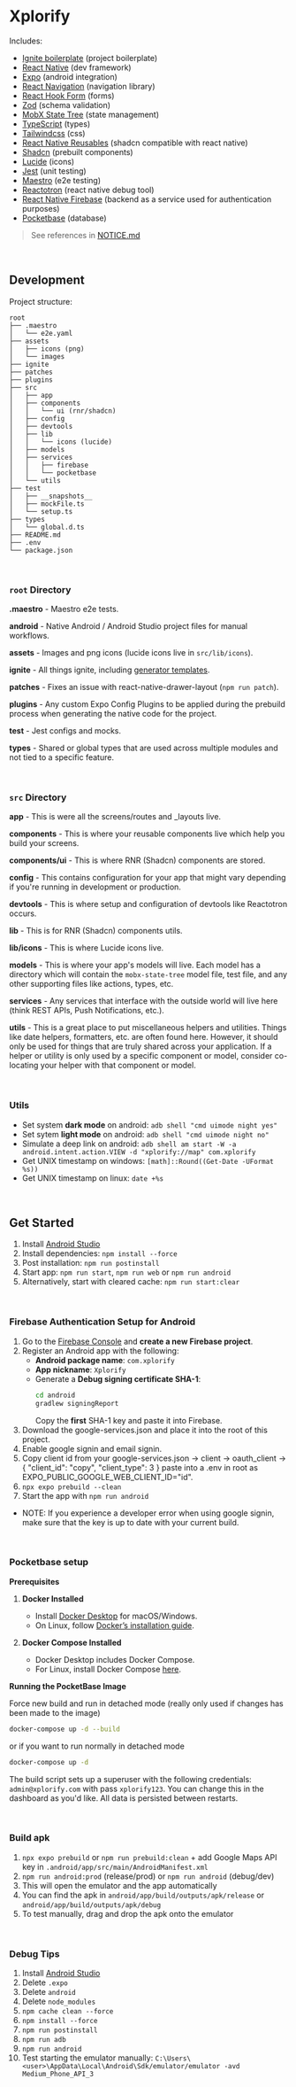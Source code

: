 # Xplorify

Includes:

- [Ignite boilerplate](https://github.com/infinitered/ignite) (project boilerplate)
- [React Native](https://reactnative.dev/) (dev framework)
- [Expo](https://expo.dev/) (android integration)
- [React Navigation](https://reactnavigation.org/) (navigation library)
- [React Hook Form](https://react-hook-form.com/) (forms)
- [Zod](https://zod.dev/) (schema validation)
- [MobX State Tree](https://mobx-state-tree.js.org/intro/welcome) (state management)
- [TypeScript](https://www.typescriptlang.org/) (types)
- [Tailwindcss](https://tailwindcss.com/) (css)
- [React Native Reusables](https://rnr-docs.vercel.app/getting-started/introduction/) (shadcn compatible with react native)
- [Shadcn](https://ui.shadcn.com/) (prebuilt components)
- [Lucide](https://lucide.dev/) (icons)
- [Jest](https://jestjs.io/) (unit testing)
- [Maestro](https://maestro.mobile.dev/) (e2e testing)
- [Reactotron](https://github.com/infinitered/reactotron) (react native debug tool)
- [React Native Firebase](https://rnfirebase.io/) (backend as a service used for authentication purposes)
- [Pocketbase](https://pocketbase.io/) (database)

> See references in [NOTICE.md](https://github.com/Baa123124/PA1469/blob/master/NOTICE.md)

<br/>

## Development

Project structure:

```
root
├── .maestro
│   └── e2e.yaml
├── assets
│   ├── icons (png)
│   └── images
├── ignite
├── patches
├── plugins
├── src
│   ├── app
│   ├── components
│   │   └── ui (rnr/shadcn)
│   ├── config
│   ├── devtools
│   ├── lib
│   │   └── icons (lucide)
│   ├── models
│   ├── services
│   │   ├── firebase
│   │   └── pocketbase
│   └── utils
├── test
│   ├── __snapshots__
│   ├── mockFile.ts
│   └── setup.ts
├── types
│   └── global.d.ts
├── README.md
├── .env
└── package.json
```

<br/>

### `root` Directory

**.maestro** - Maestro e2e tests.

**android** - Native Android / Android Studio project files for manual workflows.

**assets** - Images and png icons (lucide icons live in `src/lib/icons`).

**ignite** - All things ignite, including [generator templates](https://github.com/infinitered/ignite/blob/master/docs/boilerplate/ignite.md).

**patches** - Fixes an issue with react-native-drawer-layout (`npm run patch`).

**plugins** - Any custom Expo Config Plugins to be applied during the prebuild process when generating the native code for the project.

**test** - Jest configs and mocks.

**types** - Shared or global types that are used across multiple modules and not tied to a specific feature.

<br/>

### `src` Directory

**app** -
This is were all the screens/routes and \_layouts live.

**components** -
This is where your reusable components live which help you build your screens.

**components/ui** -
This is where RNR (Shadcn) components are stored.

**config** -
This contains configuration for your app that might vary depending if you're running in development or production.

**devtools** -
This is where setup and configuration of devtools like Reactotron occurs.

**lib** -
This is for RNR (Shadcn) components utils.

**lib/icons** -
This is where Lucide icons live.

**models** -
This is where your app's models will live. Each model has a directory which will contain the `mobx-state-tree` model file, test file, and any other supporting files like actions, types, etc.

**services** -
Any services that interface with the outside world will live here (think REST APIs, Push Notifications, etc.).

**utils** -
This is a great place to put miscellaneous helpers and utilities. Things like date helpers, formatters, etc. are often found here. However, it should only be used for things that are truly shared across your application. If a helper or utility is only used by a specific component or model, consider co-locating your helper with that component or model.

<br/>

### Utils

- Set system **dark mode** on android: `adb shell "cmd uimode night yes"`
- Set sytem **light mode** on android: `adb shell "cmd uimode night no"`
- Simulate a deep link on android: `adb shell am start -W -a android.intent.action.VIEW -d "xplorify://map" com.xplorify`
- Get UNIX timestamp on windows: `[math]::Round((Get-Date -UFormat %s))`
- Get UNIX timestamp on linux: `date +%s`

<br/>

## Get Started

1. Install [Android Studio](https://reactnative.dev/docs/set-up-your-environment)
2. Install dependencies: `npm install --force`
3. Post installation: `npm run postinstall`
4. Start app: `npm run start`, `npm run web` or `npm run android`
5. Alternatively, start with cleared cache: `npm run start:clear`

<br/>

### Firebase Authentication Setup for Android

1. Go to the [Firebase Console](https://console.firebase.google.com/) and **create a new Firebase project**.
2. Register an Android app with the following:
   - **Android package name**: `com.xplorify`
   - **App nickname**: `Xplorify`
   - Generate a **Debug signing certificate SHA-1**:
     ```bash
     cd android
     gradlew signingReport
     ```
     Copy the <Strong>first</strong> SHA-1 key and paste it into Firebase.
3. Download the google-services.json and place it into the root of this project.
4. Enable google signin and email signin.
5. Copy client id from your google-services.json -> client -> oauth_client -> {
   "client_id": "copy",
   "client_type": 3
   }
   paste into a .env in root as EXPO_PUBLIC_GOOGLE_WEB_CLIENT_ID="id".
6. `npx expo prebuild --clean`
7. Start the app with `npm run android`

- NOTE: If you experience a developer error when using google signin, make sure that the key is up to date with your current build.

<br/>

### Pocketbase setup

<Strong>Prerequisites</strong>

1. **Docker Installed**

   - Install [Docker Desktop](https://www.docker.com/products/docker-desktop/) for macOS/Windows.
   - On Linux, follow [Docker’s installation guide](https://docs.docker.com/engine/install/).

2. **Docker Compose Installed**
   - Docker Desktop includes Docker Compose.
   - For Linux, install Docker Compose [here](https://docs.docker.com/compose/install/).

<Strong>Running the PocketBase Image</Strong>

Force new build and run in detached mode (really only used if changes has been made to the image)

```bash
docker-compose up -d --build
```

or if you want to run normally in detached mode

```bash
docker-compose up -d
```

The build script sets up a superuser with the following credentials: `admin@xplorify.com` with pass `xplorify123`. You can change this in the dashboard as you'd like. All data is persisted between restarts.

<br/>

### Build apk

1. `npx expo prebuild` or `npm run prebuild:clean` + add Google Maps API key in `.android/app/src/main/AndroidManifest.xml`
2. `npm run android:prod` (release/prod) or `npm run android` (debug/dev)
3. This will open the emulator and the app automatically
4. You can find the apk in `android/app/build/outputs/apk/release` or `android/app/build/outputs/apk/debug`
5. To test manually, drag and drop the apk onto the emulator

<br/>

### Debug Tips

1. Install [Android Studio](https://reactnative.dev/docs/set-up-your-environment)
2. Delete `.expo`
3. Delete `android`
4. Delete `node_modules`
5. `npm cache clean --force`
6. `npm install --force`
7. `npm run postinstall`
8. `npm run adb`
9. `npm run android`
10. Test starting the emulator manually: `C:\Users\<user>\AppData\Local\Android\Sdk/emulator/emulator -avd Medium_Phone_API_3`
